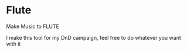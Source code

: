 # Flute
Make Music to FLUTE 

I make this tool for my DnD campaign, feel free to do whatever you want with it 
